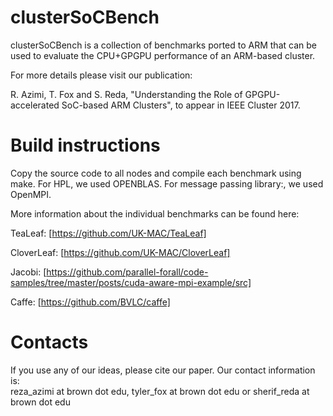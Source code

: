 # clusterSoCBench
clusterSoCBench is a collection of benchmarks ported to ARM that can be used to evaluate the CPU+GPGPU performance of an ARM-based cluster.

For more details please visit our publication:

R. Azimi, T. Fox and S. Reda, "Understanding the Role of GPGPU-accelerated SoC-based ARM Clusters", to appear in IEEE Cluster 2017.


# Build instructions
Copy the source code to all nodes and compile each benchmark using make.
For HPL, we used OPENBLAS. For message passing library:, we used OpenMPI.   

More information about the individual benchmarks can be found here:

TeaLeaf: [https://github.com/UK-MAC/TeaLeaf]

CloverLeaf: [https://github.com/UK-MAC/CloverLeaf]

Jacobi: [https://github.com/parallel-forall/code-samples/tree/master/posts/cuda-aware-mpi-example/src]

Caffe: [https://github.com/BVLC/caffe]

# Contacts
If you use any of our ideas, please cite our paper.  Our contact information is:  
reza_azimi at brown dot edu, tyler_fox at brown dot edu or sherif_reda at brown dot edu

